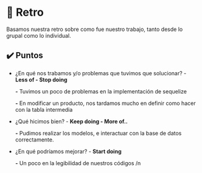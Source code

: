 
# 📝 Retro

Basamos nuestra retro sobre como fue nuestro trabajo, tanto desde lo grupal como lo individual.

## ✔️ Puntos

- ¿En qué nos trabamos y/o problemas que tuvimos que solucionar? - **Less of - Stop doing**

    **-** Tuvimos un poco de problemas en la implementación de sequelize

    **-** En modificar un producto, nos tardamos mucho en definir como hacer con la tabla intermedia

- ¿Qué hicimos bien? - **Keep doing - More of..**

    **-** Pudimos realizar los modelos, e interactuar con la base de datos correctamente.

- ¿En qué podríamos mejorar? - **Start doing**

    **-**  Un poco en la legibilidad de nuestros códigos /n
